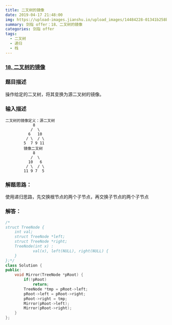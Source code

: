 ```yaml
---
title: 二叉树的镜像
date: 2019-04-17 21:48:00
img: https://upload-images.jianshu.io/upload_images/14484228-01341b258b1fd7de.jpg?imageMogr2/auto-orient/strip%7CimageView2/2/w/1240
summary: 剑指 offer：18、二叉树的镜像
categories: 剑指 offer
tags:
  - 二叉树
  - 递归
  - 栈
---
```

### [18\. 二叉树的镜像](https://www.nowcoder.com/practice/564f4c26aa584921bc75623e48ca3011?tpId=13&tqId=11171&tPage=1&rp=1&ru=/ta/coding-interviews&qru=/ta/coding-interviews/question-ranking)

### 题目描述
操作给定的二叉树，将其变换为源二叉树的镜像。

### 输入描述
```
二叉树的镜像定义：源二叉树 
    	    8
    	   /  \
    	  6   10
    	 / \  / \
    	5  7 9 11
    	镜像二叉树
    	    8
    	   /  \
    	  10   6
    	 / \  / \
    	11 9 7  5
```

### 解题思路：
使用递归思路，先交换根节点的两个子节点，再交换子节点的两个子节点

### 解答：

```cpp
/*
struct TreeNode {
	int val;
	struct TreeNode *left;
	struct TreeNode *right;
	TreeNode(int x) :
			val(x), left(NULL), right(NULL) {
	}
};*/
class Solution {
public:
    void Mirror(TreeNode *pRoot) {
        if(!pRoot)
            return;
        TreeNode *tmp = pRoot->left;
        pRoot->left = pRoot->right;
        pRoot->right = tmp;
        Mirror(pRoot->left);
        Mirror(pRoot->right);
    }
};
```